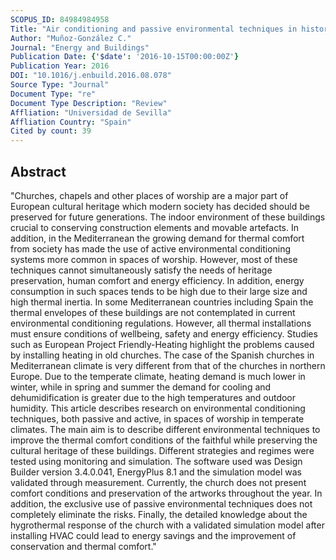 ```yaml
---
SCOPUS_ID: 84984984958
Title: "Air conditioning and passive environmental techniques in historic churches in Mediterranean climate. A proposed method to assess damage risk and thermal comfort pre-intervention, simulation-based"
Author: "Muñoz-González C."
Journal: "Energy and Buildings"
Publication Date: {'$date': '2016-10-15T00:00:00Z'}
Publication Year: 2016
DOI: "10.1016/j.enbuild.2016.08.078"
Source Type: "Journal"
Document Type: "re"
Document Type Description: "Review"
Affliation: "Universidad de Sevilla"
Affliation Country: "Spain"
Cited by count: 39
---
```


## Abstract
"Churches, chapels and other places of worship are a major part of European cultural heritage which modern society has decided should be preserved for future generations. The indoor environment of these buildings crucial to conserving construction elements and movable artefacts. In addition, in the Mediterranean the growing demand for thermal comfort from society has made the use of active environmental conditioning systems more common in spaces of worship. However, most of these techniques cannot simultaneously satisfy the needs of heritage preservation, human comfort and energy efficiency. In addition, energy consumption in such spaces tends to be high due to their large size and high thermal inertia. In some Mediterranean countries including Spain the thermal envelopes of these buildings are not contemplated in current environmental conditioning regulations. However, all thermal installations must ensure conditions of wellbeing, safety and energy efficiency. Studies such as European Project Friendly-Heating highlight the problems caused by installing heating in old churches. The case of the Spanish churches in Mediterranean climate is very different from that of the churches in northern Europe. Due to the temperate climate, heating demand is much lower in winter, while in spring and summer the demand for cooling and dehumidification is greater due to the high temperatures and outdoor humidity. This article describes research on environmental conditioning techniques, both passive and active, in spaces of worship in temperate climates. The main aim is to describe different environmental techniques to improve the thermal comfort conditions of the faithful while preserving the cultural heritage of these buildings. Different strategies and regimes were tested using monitoring and simulation. The software used was Design Builder version 3.4.0.041, EnergyPlus 8.1 and the simulation model was validated through measurement. Currently, the church does not present comfort conditions and preservation of the artworks throughout the year. In addition, the exclusive use of passive environmental techniques does not completely eliminate the risks. Finally, the detailed knowledge about the hygrothermal response of the church with a validated simulation model after installing HVAC could lead to energy savings and the improvement of conservation and thermal comfort."
